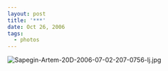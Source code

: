 ```yaml
---
layout: post
title: '***'
date: Oct 26, 2006
tags:
  - photos
---
```


![Sapegin-Artem-20D-2006-07-02-207-0756-lj.jpg](upload://Sapegin-Artem-20D-2006-07-02-207-0756-lj.jpg)
